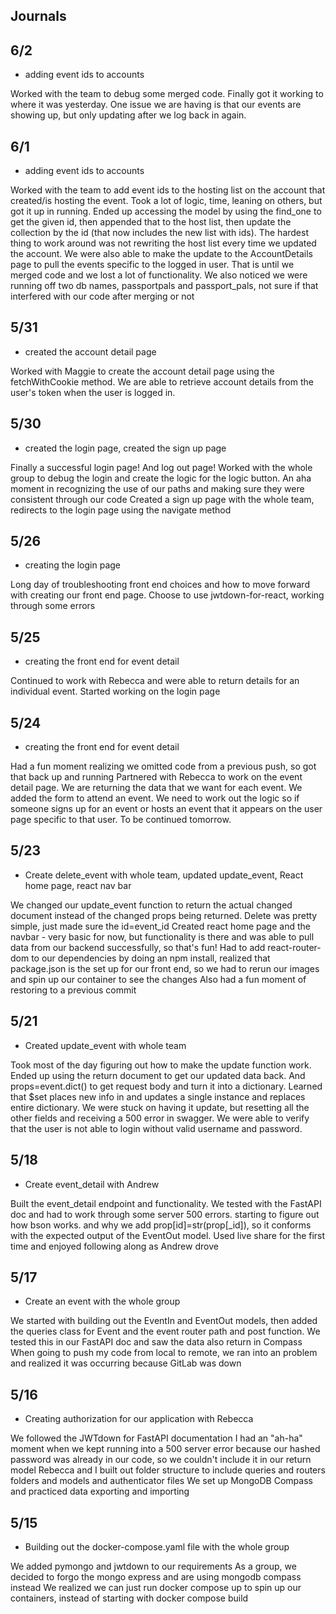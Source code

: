 ## Journals


## 6/2
* adding event ids to accounts

Worked with the team to debug some merged code.  Finally got it working to where it was yesterday.  One issue we are having is that our events are showing up, but only updating after we log back in again.


## 6/1
* adding event ids to accounts

Worked with the team to add event ids to the hosting list on the account that created/is hosting the event.  Took a lot of logic, time, leaning on others, but got it up in running.  Ended up accessing the model by using the find_one to get the given id, then appended that to the host list, then update the collection by the id (that now includes the new list with ids).  The hardest thing to work around was not rewriting the host list every time we updated the account.
We were also able to make the update to the AccountDetails page to pull the events specific to the logged in user.
That is until we merged code and we lost a lot of functionality.
We also noticed we were running off two db names, passportpals and passport_pals, not sure if that interfered with our code after merging or not


## 5/31
* created the account detail page

Worked with Maggie to create the account detail page using the fetchWithCookie method.  We are able to retrieve account details from the user's token when the user is logged in.


## 5/30
* created the login page, created the sign up page

Finally a successful login page!  And log out page!  Worked with the whole group to debug the login and create the logic for the logic button.  An aha moment in recognizing the use of our paths and making sure they were consistent through our code
Created a sign up page with the whole team, redirects to the login page using the navigate method

## 5/26
* creating the login page

Long day of troubleshooting front end choices and how to move forward with creating our front end page.  Choose to use jwtdown-for-react, working through some errors

## 5/25
* creating the front end for event detail

Continued to work with Rebecca and were able to return details for an individual event.  Started working on the login page


## 5/24
* creating the front end for event detail

Had a fun moment realizing we omitted code from a previous push, so got that back up and running
Partnered with Rebecca to work on the event detail page.  We are returning the data that we want for each event.  We added the form to attend an event.  We need to work out the logic so if someone signs up for an event or hosts an event that it appears on the user page specific to that user.  To be continued tomorrow.


## 5/23
* Create delete_event with whole team, updated update_event, React home page, react nav bar

We changed our update_event function to return the actual changed document instead of the changed props being returned.
Delete was pretty simple, just made sure the id=event_id
Created react home page and the navbar - very basic for now, but functionality is there and was able to pull data from our backend successfully, so that's fun!
Had to add react-router-dom to our dependencies by doing an npm install, realized that package.json is the set up for our front end, so we had to rerun our images and spin up our container to see the changes
Also had a fun moment of restoring to a previous commit


## 5/21
* Created update_event with whole team

Took most of the day figuring out how to make the update function work.  Ended up using the return document to get our updated data back. And props=event.dict() to get request body and turn it into a dictionary.  Learned that $set places new info in and updates a single instance and replaces entire dictionary.  We were stuck on having it update, but resetting all the other fields and receiving a 500 error in swagger.  We were able to verify that the user is not able to login without valid username and password.


## 5/18
* Create event_detail with Andrew

Built the event_detail endpoint and functionality.  We tested with the FastAPI doc and had to work through some server 500 errors.  starting to figure out how bson works.  and why we add prop[id]=str(prop[_id]), so it conforms with the expected output of the EventOut model.
Used live share for the first time and enjoyed following along as Andrew drove


## 5/17
* Create an event with the whole group

We started with building out the EventIn and EventOut models, then added the queries class for Event and the event router path and post function.  We tested this in our FastAPI doc and saw the data also return in Compass
When going to push my code from local to remote, we ran into an problem and realized it was occurring because GitLab was down


## 5/16
* Creating authorization for our application with Rebecca

We followed the JWTdown for FastAPI documentation
I had an "ah-ha" moment when we kept running into a 500 server error because our hashed password was already in our code, so we couldn't include it in our return model
Rebecca and I built out folder structure to include queries and routers folders and models and authenticator files
We set up MongoDB Compass and practiced data exporting and importing

## 5/15
* Building out the docker-compose.yaml file with the whole group

We added pymongo and jwtdown to our requirements
As a group, we decided to forgo the mongo express and are using mongodb compass instead
We realized we can just run docker compose up to spin up our containers, instead of starting with docker compose build
